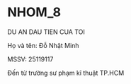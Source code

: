 # NHOM\_8

DU AN DAU TIEN CUA TOI

Họ và tên: Đỗ Nhật Minh

MSSV: 25119117



Đến từ trường sư phạm kĩ thuật TP.HCM



